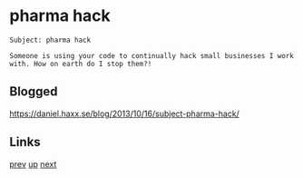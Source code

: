 # pharma hack

    Subject: pharma hack
    
    Someone is using your code to continually hack small businesses I work
    with. How on earth do I stop them?!
    
## Blogged

<https://daniel.haxx.se/blog/2013/10/16/subject-pharma-hack/>

## Links

[prev](2013-08-10.md) [up](../) [next](../2015/2015-06-08.md)

